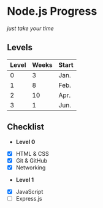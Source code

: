 # Node.js Progress

*just take your time*

## Levels

| Level | Weeks | Start |
|-------|-------|-------|
| 0     | 3     | Jan.  |
| 1     | 8     | Feb.  |
| 2     | 10    | Apr.  |
| 3     | 1     | Jun.  |

## Checklist 

- **Level 0**
 - [x] HTML & CSS
 - [x] Git & GitHub 
 - [x] Networking

- **Level 1** 
 - [x] JavaScript 
 - [ ] Express.js